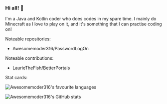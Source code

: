 ### Hi all! 👋

I'm a Java and Kotlin coder who does codes in my spare time. I mainly do Minecraft as I love to play on it, and it's something that I can practise coding on!

Noteable repositories: 
  - Awesomemoder316/PasswordLogOn

Noteable contributions: 
  - LaurieTheFish/BetterPortals


Stat cards:

![Awesomemoder316's favourite languages](https://github-readme-stats.vercel.app/api/top-langs/?username=awesomemoder316&theme=radical)

![Awesomemoder316's GitHub stats](https://github-readme-stats.vercel.app/api?username=awesomemoder316&show_icons=true&theme=radical)
